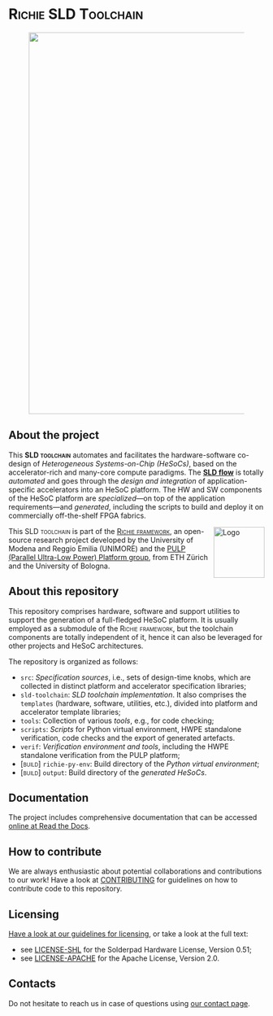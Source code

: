 # <span style="font-variant:small-caps;">Richie SLD Toolchain</span>

<figure>
  <p align="center">
  <img
  src="https://richie-docs.readthedocs.io/en/latest/_images/richie_sld_toolchain.png"
  width="750px"
  </p>
</figure>

## About the project
This <span style="font-variant:small-caps;">**SLD toolchain**</span> automates and facilitates the hardware-software co-design of *Heterogeneous Systems-on-Chip (HeSoCs)*, based on the accelerator-rich and many-core compute paradigms.
The [**SLD flow**](https://richie-docs.readthedocs.io/en/latest/richie-sld-toolchain/index.html#system-level-design) is totally *automated* and goes through the *design and integration* of application-specific accelerators into an HeSoC platform.
The HW and SW components of the HeSoC platform are *specialized*—on top of the application requirements—and *generated*, including the scripts to build and deploy it on commercially off-the-shelf FPGA fabrics.

<a href="https://pulp-platform.org">
<img src="https://richie-docs.readthedocs.io/en/latest/_images/pulp_logo_icon.svg" alt="Logo" width="100" align="right">
</a>

This <span style="font-variant:small-caps;">SLD toolchain</span> is part of the [<span style="font-variant:small-caps;">Richie framework</span>](https://github.com/Advanced-Architectures-UNIMORE/richie), an open-source research project developed by the University of Modena and Reggio Emilia (UNIMORE) and the [PULP (Parallel Ultra-Low Power) Platform group](https://pulp-platform.org/index.html), from ETH Zürich and the University of Bologna.

## About this repository
This repository comprises hardware, software and support utilities to support the generation of a full-fledged HeSoC platform. 
It is usually employed as a submodule of the <span style="font-variant:small-caps;">Richie framework</span>, but the toolchain components are totally independent of it, hence it can also be leveraged for other projects and HeSoC architectures.

The repository is organized as follows:

- `src`: *Specification sources*, i.e., sets of design-time knobs, which are collected in distinct platform and accelerator specification libraries;
- `sld-toolchain`: *SLD toolchain implementation*. It also comprises the `templates` (hardware, software, utilities, etc.), divided into platform and accelerator template libraries;
- `tools`: Collection of various *tools*, e.g., for code checking;
- `scripts`: *Scripts* for Python virtual environment, HWPE standalone verification, code checks and the export of generated artefacts.
- `verif`: *Verification environment and tools*, including the HWPE standalone verification from the PULP platform;
- <span style="font-variant:small-caps;">[build]</span> `richie-py-env`: Build directory of the *Python virtual environment*;
- <span style="font-variant:small-caps;">[build]</span> `output`: Build directory of the *generated HeSoCs*.

## Documentation
The project includes comprehensive documentation that can be accessed [online at Read the Docs](https://richie-docs.readthedocs.io/en/latest/).

## How to contribute
We are always enthusiastic about potential collaborations and contributions to our work!
Have a look at [CONTRIBUTING](CONTRIBUTING.md) for guidelines on how to contribute code to this repository.

## Licensing
[Have a look at our guidelines for licensing](https://richie-docs.readthedocs.io/en/latest/general/license.html), or take a look at the full text:
- see [LICENSE-SHL](LICENSE-SHL) for the Solderpad Hardware License, Version 0.51;
- see [LICENSE-APACHE](LICENSE-APACHE) for the Apache License, Version 2.0.

## Contacts
Do not hesitate to reach us in case of questions using [our contact page](https://richie-docs.readthedocs.io/en/latest/general/team.html).
